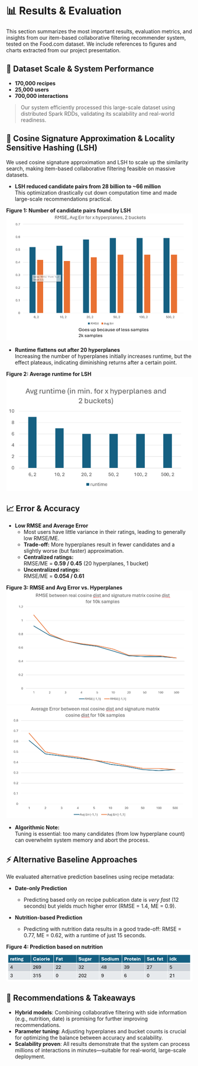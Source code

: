 # 📊 Results & Evaluation

This section summarizes the most important results, evaluation metrics, and insights from our item-based collaborative filtering recommender system, tested on the Food.com dataset. We include references to figures and charts extracted from our project presentation.

## 🚀 Dataset Scale & System Performance

- **170,000 recipes**
- **25,000 users**
- **700,000 interactions**

> Our system efficiently processed this large-scale dataset using distributed Spark RDDs, validating its scalability and real-world readiness.


## 🔎 Cosine Signature Approximation & Locality Sensitive Hashing (LSH)

We used cosine signature approximation and LSH to scale up the similarity search, making item-based collaborative filtering feasible on massive datasets.

- **LSH reduced candidate pairs from 28 billion to ~66 million**  
  This optimization drastically cut down computation time and made large-scale recommendations practical.

**Figure 1: Number of candidate pairs found by LSH**  
![Number of candidate pairs found by LSH](https://github.com/goviet2002/Food-Recommendation-System/blob/main/results/cf1.png)

- **Runtime flattens out after 20 hyperplanes**  
  Increasing the number of hyperplanes initially increases runtime, but the effect plateaus, indicating diminishing returns after a certain point.

**Figure 2: Average runtime for LSH**  
![Average runtime for LSH](https://github.com/goviet2002/Food-Recommendation-System/blob/main/results/avgRunTimeLSH.png)

## 📈 Error & Accuracy

- **Low RMSE and Average Error**
  - Most users have little variance in their ratings, leading to generally low RMSE/ME.
  - **Trade-off:** More hyperplanes result in fewer candidates and a slightly worse (but faster) approximation.
  - **Centralized ratings:**  
    RMSE/ME = **0.59 / 0.45** (20 hyperplanes, 1 bucket)
  - **Uncentralized ratings:**  
    RMSE/ME = **0.054 / 0.61**

**Figure 3: RMSE and Avg Error vs. Hyperplanes**  
![RMSE Error vs. Hyperplanes](https://github.com/goviet2002/Food-Recommendation-System/blob/main/results/approx1.png)
![Avg Error vs. Hyperplanes](https://github.com/goviet2002/Food-Recommendation-System/blob/main/results/approx2.png)

- **Algorithmic Note:**  
  Tuning is essential: too many candidates (from low hyperplane count) can overwhelm system memory and abort the process.

## ⚡️ Alternative Baseline Approaches

We evaluated alternative prediction baselines using recipe metadata:

- **Date-only Prediction**
  - Predicting based only on recipe publication date is *very fast* (12 seconds) but yields much higher error (RMSE = 1.4, ME = 0.9).

- **Nutrition-based Prediction**
  - Predicting with nutrition data results in a good trade-off: RMSE = 0.77, ME = 0.62, with a runtime of just 15 seconds.


**Figure 4: Prediction based on nutrition**  
![Prediction based on nutrition](https://github.com/goviet2002/Food-Recommendation-System/blob/main/results/nutritionTable.png)

## 📝 Recommendations & Takeaways

- **Hybrid models**: Combining collaborative filtering with side information (e.g., nutrition, date) is promising for further improving recommendations.
- **Parameter tuning**: Adjusting hyperplanes and bucket counts is crucial for optimizing the balance between accuracy and scalability.
- **Scalability proven**: All results demonstrate that the system can process millions of interactions in minutes—suitable for real-world, large-scale deployment.
